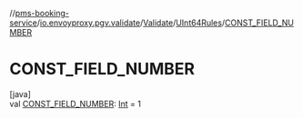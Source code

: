 //[pms-booking-service](../../../../index.md)/[io.envoyproxy.pgv.validate](../../index.md)/[Validate](../index.md)/[UInt64Rules](index.md)/[CONST_FIELD_NUMBER](-c-o-n-s-t_-f-i-e-l-d_-n-u-m-b-e-r.md)

# CONST_FIELD_NUMBER

[java]\
val [CONST_FIELD_NUMBER](-c-o-n-s-t_-f-i-e-l-d_-n-u-m-b-e-r.md): [Int](https://kotlinlang.org/api/core/kotlin-stdlib/kotlin/-int/index.html) = 1
